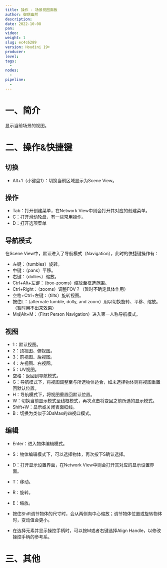 ```yaml
---
title: 操作 - 场景视图面板
author: 御琪幽然
description: 
date: 2022-10-08
pan: 
video: 
weight: 1
slug: ec4c6289
version: Houdini 19+
producer: 
level: 
tags: 
  - 
nodes:
  - 
pipeline:
  - 
---
```


# 一、简介
显示当前场景的视图。

# 二、操作&快捷键

## 切换
-   Alt+1（小键盘1）：切换当前区域显示为Scene View。

## 操作
-   Tab：打开创建菜单，在Network View中则会打开其对应的创建菜单。
-   C：打开滑动轮盘，有一些常用操作。
-   D：打开选项菜单

## 导航模式
在Scene View中，默认进入了导航模式（Navigation），此时的快捷键操作有：

-   左键：（tumbles）旋转。
-   中键：（pans）平移。
-   右键：（dollies）缩放。
-   Ctrl+Alt+左键：（box-zooms）缩放至框选范围。
-   Ctrl+Right：（zooms）调整FOV？（暂时不确定具体作用）
-   空格+Ctrl+左键：（tilts）旋转视图。
-   按住L：（alternate tumble, dolly, and zoom）用以切换旋转、平移、缩放。（暂时用不出来效果）
-   M或Alt+M：（First Person Navigation）进入第一人称导航模式。

## 视图
-   1：默认视图。
-   2：顶视图、俯视图。
-   3：前视图、后视图。
-   4：左视图、右视图。
-   5：UV视图。
-   空格：返回到导航模式。
-   G：导航模式下，将视图调整至与所选物体适合，如未选择物体则将视图重置回默认位置。
-   H：导航模式下，将视图重置回默认位置。
-   W：切换当前显示模式至线框模式，再次点击将变回之前所选的显示模式。
-   Shift+W：显示或关闭表面框线。
-   B：切换为类似于3DsMax的四视口模式。

## 编辑
-   Enter：进入物体编辑模式。
-   S：物体编辑模式下，可以选择物体，再次按下S确认选择。
-   D：打开显示设置界面，在Network View中则会打开其对应的显示设置界面。

-   T：移动。
-   R：旋转。
-   E：缩放。

-   按住Shift调节物体的尺寸时，会从两侧向中心缩放；调节物体位置或旋转物体时，变动值会更小。
-   在选择元素并显示操控手柄时，可以按M或者右键选择Align Handle，以修改操控手柄的参考系。

# 三、其他